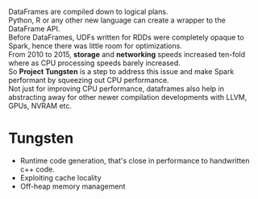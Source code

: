 DataFrames are compiled down to logical plans.<br/>
Python, R or any other new language can create a wrapper to the DataFrame API. <br/>
Before DataFrames, UDFs written for RDDs were completely opaque to Spark, hence there was little room for optimizations. <br/>
From 2010 to 2015, **storage** and **networking** speeds increased ten-fold where as CPU processing speeds barely increased.<br/>
So **Project Tungsten** is a step to address this issue and make Spark performant by squeezing out CPU performance. <br/>
Not just for improving CPU performance, dataframes also help in abstracting away for other newer compilation developments with LLVM, GPUs, NVRAM etc. <br/>

# Tungsten
* Runtime code generation, that's close in performance to handwritten c++ code.
* Exploiting cache locality
* Off-heap memory management
